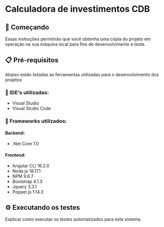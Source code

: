 # Calculadora de investimentos CDB

## 🚀 Começando

Essas instruções permitirão que você obtenha uma cópia do projeto em operação na sua máquina local para fins de desenvolvimento e teste.

## 📋 Pré-requisitos

Abaixo estão listadas as ferramentas utilizadas para o desenvolvimento dos projetos

### 📌 IDE's utilizadas:
- Visual Studio
- Visual Studio Code

### 📌 Frameworks utilizados:

#### Backend: 
- .Net Core 7.0 

#### Frontend: 
- Angular CLI 16.2.0
- Node.js 18.17.1
- NPM 9.6.7
- Bootstrap 4.1.3
- Jquery 3.3.1
- Popper.js 1.14.3

## ⚙️ Executando os testes

Explicar como executar os testes automatizados para este sistema.